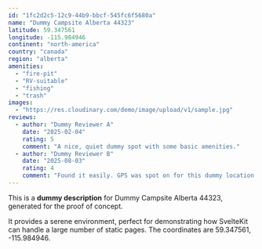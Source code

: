 ```yaml
---
id: "1fc2d2c5-12c9-44b9-bbcf-545fc6f5680a"
name: "Dummy Campsite Alberta 44323"
latitude: 59.347561
longitude: -115.984946
continent: "north-america"
country: "canada"
region: "alberta"
amenities:
  - "fire-pit"
  - "RV-suitable"
  - "fishing"
  - "trash"
images:
  - "https://res.cloudinary.com/demo/image/upload/v1/sample.jpg"
reviews:
  - author: "Dummy Reviewer A"
    date: "2025-02-04"
    rating: 5
    comment: "A nice, quiet dummy spot with some basic amenities."
  - author: "Dummy Reviewer B"
    date: "2025-08-03"
    rating: 4
    comment: "Found it easily. GPS was spot on for this dummy location."
---
```


This is a **dummy description** for Dummy Campsite Alberta 44323, generated for the proof of concept.

It provides a serene environment, perfect for demonstrating how SvelteKit can handle a large number of static pages. The coordinates are 59.347561, -115.984946.
